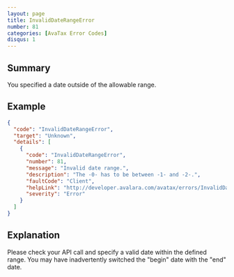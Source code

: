 ```yaml
---
layout: page
title: InvalidDateRangeError
number: 81
categories: [AvaTax Error Codes]
disqus: 1
---
```


## Summary

You specified a date outside of the allowable range.

## Example

```json
{
  "code": "InvalidDateRangeError",
  "target": "Unknown",
  "details": [
    {
      "code": "InvalidDateRangeError",
      "number": 81,
      "message": "Invalid date range.",
      "description": "The -0- has to be between -1- and -2-.",
      "faultCode": "Client",
      "helpLink": "http://developer.avalara.com/avatax/errors/InvalidDateRangeError",
      "severity": "Error"
    }
  ]
}
```

## Explanation

Please check your API call and specify a valid date within the defined range.  You may have inadvertently switched the "begin" date with the "end" date.
